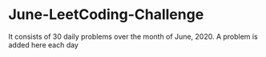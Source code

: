 # June-LeetCoding-Challenge
It consists of 30 daily problems over the month of June, 2020. A problem is added here each day
